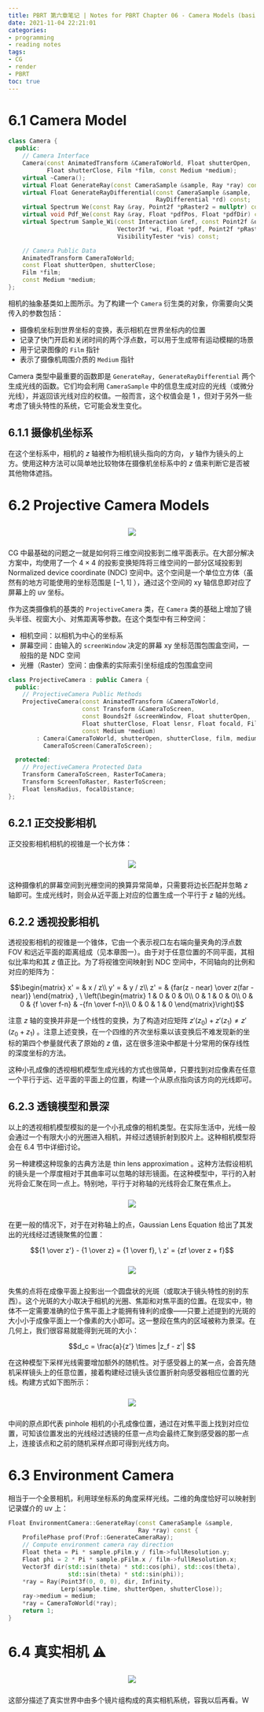 ```yaml
---
title: PBRT 第六章笔记 | Notes for PBRT Chapter 06 - Camera Models (basis)
date: 2021-11-04 22:21:01
categories: 
- programming
- reading notes
tags:
- CG
- render
- PBRT
toc: true
---
```


# 6.1 Camera Model

```cpp
class Camera {
  public:
    // Camera Interface
    Camera(const AnimatedTransform &CameraToWorld, Float shutterOpen,
           Float shutterClose, Film *film, const Medium *medium);
    virtual ~Camera();
    virtual Float GenerateRay(const CameraSample &sample, Ray *ray) const = 0;
    virtual Float GenerateRayDifferential(const CameraSample &sample,
                                          RayDifferential *rd) const;
    virtual Spectrum We(const Ray &ray, Point2f *pRaster2 = nullptr) const;
    virtual void Pdf_We(const Ray &ray, Float *pdfPos, Float *pdfDir) const;
    virtual Spectrum Sample_Wi(const Interaction &ref, const Point2f &u,
                               Vector3f *wi, Float *pdf, Point2f *pRaster,
                               VisibilityTester *vis) const;

    // Camera Public Data
    AnimatedTransform CameraToWorld;
    const Float shutterOpen, shutterClose;
    Film *film;
    const Medium *medium;
};
```

相机的抽象基类如上图所示。为了构建一个 `Camera` 衍生类的对象，你需要向父类传入的参数包括：

- 摄像机坐标到世界坐标的变换，表示相机在世界坐标内的位置
- 记录了快门开启和关闭时间的两个浮点数，可以用于生成带有运动模糊的场景
- 用于记录图像的 `Film` 指针
- 表示了摄像机周围介质的 `Medium` 指针

Camera 类型中最重要的函数即是 `GenerateRay, GenerateRayDifferential` 两个生成光线的函数。它们均会利用 `CameraSample` 中的信息生成对应的光线（或微分光线），并返回该光线对应的权值。一般而言，这个权值会是 1 ，但对于另外一些考虑了镜头特性的系统，它可能会发生变化。

## 6.1.1 摄像机坐标系

在这个坐标系中，相机的 $z$ 轴被作为相机镜头指向的方向， $y$ 轴作为镜头的上方。使用这种方法可以简单地比较物体在摄像机坐标系中的 $z$ 值来判断它是否被其他物体遮挡。

# 6.2 Projective Camera Models

<center><img src="https://pbr-book.org/3ed-2018/Camera_Models/Camera%20coordinate%20spaces.svg" style="max-height: 30vh; margin: 10px"/></center>

CG 中最基础的问题之一就是如何将三维空间投影到二维平面表示。在大部分解决方案中，均使用了一个 $4 \times 4$ 的投影变换矩阵将三维空间的一部分区域投影到 Normalized device coordinate (NDC) 空间中。这个空间是一个单位立方体（虽然有的地方可能使用的坐标范围是 $[-1, 1]$ ），通过这个空间的 xy 轴信息即对应了屏幕上的 uv 坐标。

作为这类摄像机的基类的 `ProjectiveCamera` 类，在 `Camera` 类的基础上增加了镜头半径、视窗大小、对焦距离等参数。在这个类型中有三种空间：

- 相机空间：以相机为中心的坐标系
- 屏幕空间：由输入的 `screenWindow` 决定的屏幕 xy 坐标范围包围盒空间，一般指的是 NDC 空间
- 光栅（Raster）空间：由像素的实际索引坐标组成的包围盒空间

```cpp
class ProjectiveCamera : public Camera {
  public:
    // ProjectiveCamera Public Methods
    ProjectiveCamera(const AnimatedTransform &CameraToWorld,
                     const Transform &CameraToScreen,
                     const Bounds2f &screenWindow, Float shutterOpen,
                     Float shutterClose, Float lensr, Float focald, Film *film,
                     const Medium *medium)
        : Camera(CameraToWorld, shutterOpen, shutterClose, film, medium),
          CameraToScreen(CameraToScreen);

  protected:
    // ProjectiveCamera Protected Data
    Transform CameraToScreen, RasterToCamera;
    Transform ScreenToRaster, RasterToScreen;
    Float lensRadius, focalDistance;
};
```

## 6.2.1 正交投影相机

正交投影相机相机的视锥是一个长方体：

<center><img src="https://pbr-book.org/3ed-2018/Camera_Models/Ortho%20generate%20ray.svg" style="max-height: 25vh; margin: 10px"/></center>

这种摄像机的屏幕空间到光栅空间的换算异常简单，只需要将边长匹配并忽略 $z$ 轴即可。生成光线时，则会从近平面上对应的位置生成一个平行于 $z$ 轴的光线。

## 6.2.2 透视投影相机

透视投影相机的视锥是一个锥体，它由一个表示视口左右端向量夹角的浮点数 FOV 和远近平面的距离组成（见本章图一）。由于对于任意位置的不同平面，其相似比率均和其 $z$ 值正比。为了将视锥空间映射到 NDC 空间中，不同轴向的比例和对应的矩阵为：

$$\begin{matrix}
  x' = & x / z\\
  y' = & y / z\\
  z' = & {far(z - near) \over z(far - near)}
\end{matrix} , \ \left(\begin{matrix}
  1 & 0 & 0 & 0\\
  0 & 1 & 0 & 0\\
  0 & 0 & {f \over f-n} & -{fn \over f-n}\\
  0 & 0 & 1 & 0
\end{matrix}\right)$$

注意 $z$ 轴的变换并非是一个线性的变换，为了构造对应矩阵 $z'(z_0) + z'(z_1) \neq z'(z_0 + z_1)$ 。注意上述变换，在一个四维的齐次坐标乘以该变换后不难发现新的坐标的第四个参量就代表了原始的 $z$ 值，这在很多渲染中都是十分常用的保存线性的深度坐标的方法。

这种小孔成像的透视相机模型生成光线的方式也很简单，只要找到对应像素在任意一个平行于远、近平面的平面上的位置，构建一个从原点指向该方向的光线即可。

## 6.2.3 透镜模型和景深

以上的透视相机模型模拟的是一个小孔成像的相机类型。在实际生活中，光线一般会通过一个有限大小的光圈进入相机，并经过透镜折射到胶片上。这种相机模型将会在 6.4 节中详细讨论。

另一种建模这种现象的古典方法是 thin lens approximation 。这种方法假设相机的镜头是一个厚度相对于其曲率可以忽略的球形镜面。在这种模型中，平行的入射光将会汇聚在同一点上。特别地，平行于对称轴的光线将会汇聚在焦点上。

<center><img src="https://pbr-book.org/3ed-2018/Camera_Models/Thin%20lens.svg" style="max-height: 20vh; margin: 10px"/></center>

在更一般的情况下，对于在对称轴上的点，Gaussian Lens Equation 给出了其发出的光线经过透镜聚焦的位置：

$${1 \over z'} - {1 \over z} = {1 \over f}, \ z' = {zf \over z + f}$$

<center><img src="https://pbr-book.org/3ed-2018/Camera_Models/Circle%20of%20confusion%20diameter.svg" style="max-height: 32vh; margin: 10px"/></center>

失焦的点将在成像平面上投影出一个圆盘状的光斑（或取决于镜头特性的别的东西）。这个光斑的大小取决于相机的光圈、焦距和对焦平面的位置。在现实中，物体不一定需要准确的位于焦平面上才能拥有锋利的成像——只要上述提到的光斑的大小小于成像平面上一个像素的大小即可。这一整段在焦内的区域被称为景深。在几何上，我们很容易就能得到光斑的大小：

$$d_c = \frac{a}{z'} \times |z_f - z'| $$

在这种模型下采样光线需要增加额外的随机性。对于感受器上的某一点，会首先随机采样镜头上的任意位置，接着构建经过镜头该位置折射向感受器相应位置的光线。构建方式如下图所示：

<center><img src="https://pbr-book.org/3ed-2018/Camera_Models/Thin%20lens%20choose%20ray.svg" style="max-height: 40vh; margin: 10px"/></center>

中间的原点即代表 pinhole 相机的小孔成像位置，通过在对焦平面上找到对应位置，可知该位置发出的光线经过透镜的任意一点均会最终汇聚到感受器的那一点上，连接该点和之前的随机采样点即可得到光线方向。

# 6.3 **Environment Camera**

相当于一个全景相机，利用球坐标系的角度采样光线。二维的角度恰好可以映射到记录媒介的 uv 上：

```cpp
Float EnvironmentCamera::GenerateRay(const CameraSample &sample,
                                     Ray *ray) const {
    ProfilePhase prof(Prof::GenerateCameraRay);
    // Compute environment camera ray direction
    Float theta = Pi * sample.pFilm.y / film->fullResolution.y;
    Float phi = 2 * Pi * sample.pFilm.x / film->fullResolution.x;
    Vector3f dir(std::sin(theta) * std::cos(phi), std::cos(theta),
                 std::sin(theta) * std::sin(phi));
    *ray = Ray(Point3f(0, 0, 0), dir, Infinity,
               Lerp(sample.time, shutterOpen, shutterClose));
    ray->medium = medium;
    *ray = CameraToWorld(*ray);
    return 1;
}
```

# 6.4 真实相机 ⚠️

<center><img src="https://pbr-book.org/3ed-2018/Camera_Models/wide22-cross-section.svg" style="max-height: 30vh; margin: 10px"/></center>

这部分描述了真实世界中由多个镜片组构成的真实相机系统，容我以后再看。W